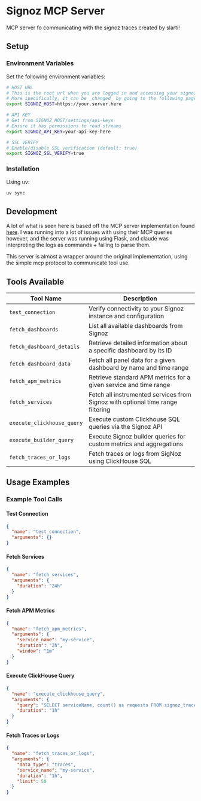 # Signoz MCP Server

MCP server fo communicating with the signoz traces created by slarti!

## Setup

### Environment Variables

Set the following environment variables:

```bash
# HOST URL
# This is the root url when you are logged in and accessing your signoz settings. 
# More specifically, it can be _changed_ by going to the following page: https://SIGNOZ_HOST/settings/custom-domain-settings
export SIGNOZ_HOST=https://your.server.here

# API KEY
# Get from SIGNOZ_HOST/settings/api-keys
# Ensure it has permissions to read streams
export SIGNOZ_API_KEY=your-api-key-here

# SSL VERIFY
# Enable/disable SSL verification (default: true)
export SIGNOZ_SSL_VERIFY=true
```

### Installation
Using uv:
```bash
uv sync
```

## Development

A lot of what is seen here is based off the MCP server implementation found [here](https://github.com/DrDroidLab/signoz-mcp-server). I was running into a lot of issues with using their MCP queries however, and the server was running using Flask, and claude was interpreting the logs as commands + failing to parse them. 

This server is almost a wrapper around the original implementation, using the simple mcp protocol to communicate tool use. 


## Tools Available

| Tool Name | Description |
|-----------|-------------|
| `test_connection` | Verify connectivity to your Signoz instance and configuration |
| `fetch_dashboards` | List all available dashboards from Signoz |
| `fetch_dashboard_details` | Retrieve detailed information about a specific dashboard by its ID |
| `fetch_dashboard_data` | Fetch all panel data for a given dashboard by name and time range |
| `fetch_apm_metrics` | Retrieve standard APM metrics for a given service and time range |
| `fetch_services` | Fetch all instrumented services from Signoz with optional time range filtering |
| `execute_clickhouse_query` | Execute custom Clickhouse SQL queries via the Signoz API |
| `execute_builder_query` | Execute Signoz builder queries for custom metrics and aggregations |
| `fetch_traces_or_logs` | Fetch traces or logs from SigNoz using ClickHouse SQL |


## Usage Examples

### Example Tool Calls

#### Test Connection
```json
{
  "name": "test_connection",
  "arguments": {}
}
```

#### Fetch Services
```json
{
  "name": "fetch_services", 
  "arguments": {
    "duration": "24h"
  }
}
```

#### Fetch APM Metrics
```json
{
  "name": "fetch_apm_metrics",
  "arguments": {
    "service_name": "my-service",
    "duration": "2h",
    "window": "1m"
  }
}
```

#### Execute ClickHouse Query
```json
{
  "name": "execute_clickhouse_query",
  "arguments": {
    "query": "SELECT serviceName, count() as requests FROM signoz_traces.distributed_signoz_index_v3 WHERE timestamp >= now() - INTERVAL 1 HOUR GROUP BY serviceName",
    "duration": "1h"
  }
}
```

#### Fetch Traces or Logs
```json
{
  "name": "fetch_traces_or_logs",
  "arguments": {
    "data_type": "traces",
    "service_name": "my-service", 
    "duration": "1h",
    "limit": 50
  }
}
```
